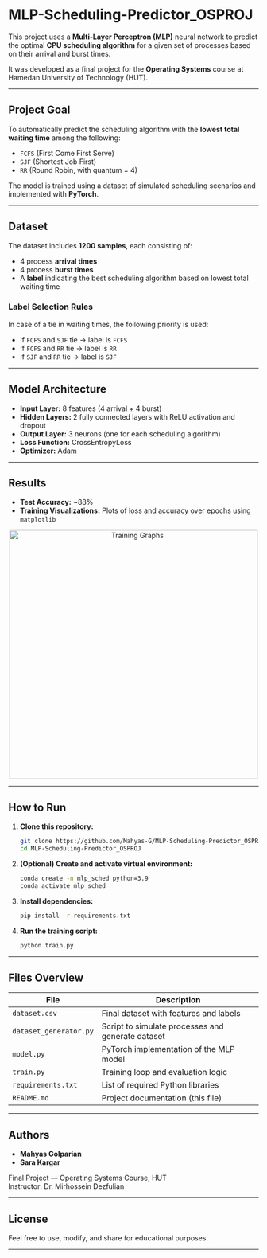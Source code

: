 # MLP-Scheduling-Predictor_OSPROJ

This project uses a **Multi-Layer Perceptron (MLP)** neural network to predict the optimal **CPU scheduling algorithm** for a given set of processes based on their arrival and burst times.

It was developed as a final project for the **Operating Systems** course at Hamedan University of Technology (HUT).

---

## Project Goal

To automatically predict the scheduling algorithm with the **lowest total waiting time** among the following:

- `FCFS` (First Come First Serve)
- `SJF` (Shortest Job First)
- `RR` (Round Robin, with quantum = 4)

The model is trained using a dataset of simulated scheduling scenarios and implemented with **PyTorch**.

---

## Dataset

The dataset includes **1200 samples**, each consisting of:

- 4 process **arrival times**
- 4 process **burst times**
- A **label** indicating the best scheduling algorithm based on lowest total waiting time

### Label Selection Rules

In case of a tie in waiting times, the following priority is used:

- If `FCFS` and `SJF` tie → label is `FCFS`
- If `FCFS` and `RR` tie → label is `RR`
- If `SJF` and `RR` tie → label is `SJF`

---

## Model Architecture

- **Input Layer:** 8 features (4 arrival + 4 burst)
- **Hidden Layers:** 2 fully connected layers with ReLU activation and dropout
- **Output Layer:** 3 neurons (one for each scheduling algorithm)
- **Loss Function:** CrossEntropyLoss
- **Optimizer:** Adam

---

## Results

- **Test Accuracy:** ~88%
- **Training Visualizations:** Plots of loss and accuracy over epochs using `matplotlib`

<p align="center">
  <img src="https://uploadkon.ir/uploads/4aca25_25Figure-1.png" alt="Training Graphs" width="500"/>
</p>

---

##  How to Run

1. **Clone this repository:**
   ```bash
   git clone https://github.com/Mahyas-G/MLP-Scheduling-Predictor_OSPROJ.git
   cd MLP-Scheduling-Predictor_OSPROJ
   ```

2. **(Optional) Create and activate virtual environment:**
   ```bash
   conda create -n mlp_sched python=3.9
   conda activate mlp_sched
   ```

3. **Install dependencies:**
   ```bash
   pip install -r requirements.txt
   ```

4. **Run the training script:**
   ```bash
   python train.py
   ```

---

## Files Overview

| File                  | Description                                      |
|-----------------------|--------------------------------------------------|
| `dataset.csv`         | Final dataset with features and labels           |
| `dataset_generator.py`| Script to simulate processes and generate dataset|
| `model.py`            | PyTorch implementation of the MLP model          |
| `train.py`            | Training loop and evaluation logic               |
| `requirements.txt`    | List of required Python libraries                |
| `README.md`           | Project documentation (this file)                |

---

## Authors

- **Mahyas Golparian**  
- **Sara Kargar**

Final Project — Operating Systems Course, HUT  
Instructor: Dr. Mirhossein Dezfulian

---

## License
  
Feel free to use, modify, and share for educational purposes.

---
